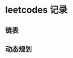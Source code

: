 # leetcodes 记录

## 链表

<!-- !!!include(docs/blog/leetcodes/listNode/base.md)!!!
!!!include(docs/blog/leetcodes/listNode/remove-nth-node-from-end-of-list.md)!!!
!!!include(docs/blog/leetcodes/listNode/merge-two-sorted-lists.md)!!!
!!!include(docs/blog/leetcodes/listNode/palindrome-linked-list.md)!!!
!!!include(docs/blog/leetcodes/listNode/linked-list-cycle.md)!!! -->


## 动态规划
<!-- 
!!!include(docs/blog/leetcodes/dynamic-programming/base.md)!!!
!!!include(docs/blog/leetcodes/dynamic-programming/longest-palindromic-substring.md)!!! -->
